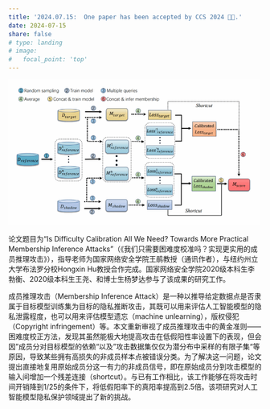 ```yaml
---
title: '2024.07.15:  One paper has been accepted by CCS 2024 🎉🎉.'
date: 2024-07-15
share: false
# type: landing
# image:
#   focal_point: 'top'
---
```

<img src="./CCS.png" alt="Image Description" style="width: 500px; height: auto;">

论文题目为“Is Difficulty Calibration All We Need? Towards More Practical Membership Inference Attacks”（《我们只需要困难度校准吗？实现更实用的成员推理攻击》），指导老师为国家网络安全学院王鹃教授（通讯作者），与纽约州立大学布法罗分校Hongxin Hu教授合作完成。国家网络安全学院2020级本科生李勃衡、2020级本科生王尧、和博士生杨梦达参与了该成果的研究工作。


成员推理攻击（Membership Inference Attack）是一种以推导给定数据点是否隶属于目标模型训练集为目标的隐私推断攻击，其既可以用来评估人工智能模型的隐私泄露程度，也可以用来评估模型遗忘（machine unlearning），版权侵犯（Copyright infringement）等。本文重新审视了成员推理攻击中的黄金准则——困难度校正方法，发现其虽然能极大地提高攻击在低假阳性率设置下的表现，但会因”成员分对目标模型的依赖“以及”攻击数据集仅仅为潜分布中采样的有限子集“等原因，导致某些拥有高损失的非成员样本点被错误分类。为了解决这一问题，论文提出直接地复用原始成员分这一有力的非成员信号，即在原始成员分到攻击模型的输入间增加一个残差连接（shortcut）。与已有工作相比，该工作能够在将攻击时间开销降到1/25的条件下，将低假阳率下的真阳率提高到2.5倍。该项研究对人工智能模型隐私保护领域提出了新的挑战。